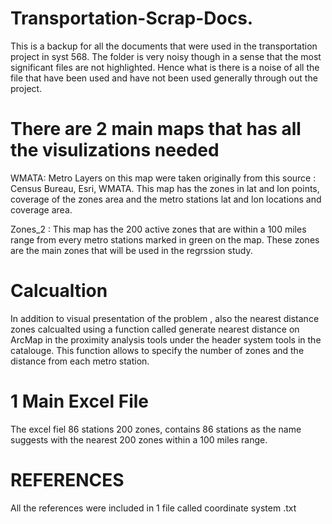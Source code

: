 # Transportation-Scrap-Docs.
This is a backup for all the documents that were used in the transportation project in syst 568. The folder is very noisy though in a sense that the most significant files are not highlighted. Hence what is there is a noise of all the file that have been used and have not been used generally through out the project.


There are 2 main maps that has all the visulizations needed 
===========================================================
WMATA: Metro Layers on this map were taken originally from this source : Census Bureau, Esri, WMATA. This map has the zones in lat and lon points, coverage of the zones area and the metro stations lat and lon locations and coverage area.

Zones_2 : This map has the 200 active zones that are within a 100 miles range from every metro stations marked in green on the map. These zones are the main zones that will be used in the regrssion study.

Calcualtion
===========
In addition to visual presentation of the problem , also the nearest distance zones calcualted using a function called generate nearest distance on ArcMap in the proximity analysis tools under the header system tools in the catalouge. This function allows to specify the number of zones and the distance from each metro station.

1 Main Excel File
=================
The excel fiel 86 stations 200 zones, contains 86 stations as the name suggests with the nearest 200 zones within a 100 miles range. 


REFERENCES
==========
All the references were included in 1 file called coordinate system .txt
